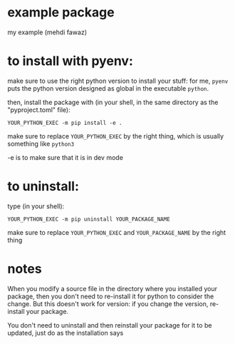# example package

my example (mehdi fawaz)

# to install with pyenv:
make sure to use the right python version to install your stuff:
for me, `pyenv` puts the python version designed as global in the executable `python`.

then, install the package with (in your shell, in the same directory
as the "pyproject.toml" file):

```
YOUR_PYTHON_EXEC -m pip install -e .
```
make sure to replace `YOUR_PYTHON_EXEC` by the right thing, which is usually something like `python3`

-e is to make sure that it is in dev mode

# to uninstall:

type (in your shell):
```
YOUR_PYTHON_EXEC -m pip uninstall YOUR_PACKAGE_NAME
```

make sure to replace `YOUR_PYTHON_EXEC` and `YOUR_PACKAGE_NAME` by the right thing

# notes

When you modify a source file in the directory where you installed
your package, then you don't need to re-install it for python to
consider the change. But this doesn't work for version: if you change
the version, re-install your package.

You don't need to uninstall and then reinstall your package for it to
be updated, just do as the installation says
